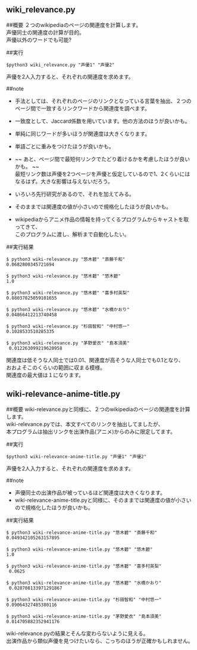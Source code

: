 wiki_relevance.py
----

##概要
２つのwikipediaのページの関連度を計算します。  
声優同士の関連度の計算が目的。  
声優以外のワードでも可能?

##実行

```
$python3 wiki_relevance.py "声優1" "声優2"
```

声優を2人入力すると、それぞれの関連度を求めます。

##note

 - 手法としては、それぞれのページのリンクとなっている言葉を抽出、２つのページ間で一致するリンクワードから関連度を調べます。
 - 一致度として、Jaccard係数を用いています。他の方法のほうが良いかも。
 - 単純に同じワードが多いほうが関連度は大きくなります。
 
 - 単語ごとに重みをつけたほうが良いかも。
 - ~~ あと、ページ間で最短何リンクでたどり着けるかを考慮したほうが良いかも。 ~~  
 最短リンク数は声優を2つページを声優と仮定しているので1、2くらいにはなるはず。大きな影響は与えないだろう。  
 - いろいろ先行研究があるので、それを加えてみる。  
 - そのままでは関連度の値が小さいので規格化したほうが良いかも。  
 - wikipediaからアニメ作品の情報を持ってくるプログラムからキャストを取ってきて、  
  このプログラムに渡し、解析まで自動化したい。

##実行結果

```
$ python3 wiki-relevance.py "悠木碧" "斎藤千和"  
0.0682800345721694  
  
$ python3 wiki-relevance.py "悠木碧" "悠木碧"  
1.0  
  
$ python3 wiki-relevance.py "悠木碧" "喜多村英梨"  
0.08037825059101655  
  
$ python3 wiki-relevance.py "悠木碧" "水橋かおり"  
0.04866412213740458  
  
$ python3 wiki-relevance.py "杉田智和" "中村悠一"  
0.1028533510285335  
  
$ python3 wiki-relevance.py "茅野愛衣" "島本須美"  
 0.012263099219620958  
 ```

関連度は低そうな人同士では0.01、関連度が高そうな人同士でも0.1となり、  
おおよそこのくらいの範囲に収まる模様。  
関連度の最大値は１になります。  

wiki-relevance-anime-title.py
----

##概要
wiki-relevance.pyと同様に、２つのwikipediaのページの関連度を計算します。  
wiki-relevance.pyでは、本文すべてのリンクを抽出してましたが、  
本プログラムは抽出リンクを出演作品(アニメ)からのみに限定してます。

##実行

```
$python3 wiki-relevance-anime-title.py "声優1" "声優2"
```

声優を2人入力すると、それぞれの関連度を求めます。

##note

- 声優同士の出演作品が被っているほど関連度は大きくなります。  
- wiki-relevance-anime-title.pyと同様に、そのままでは関連度の値が小さいので規格化したほうが良いかも。  

##実行結果

```
$ python3 wiki-relevance-anime-title.py "悠木碧" "斎藤千和"  
0.049342105263157895  
  
$ python3 wiki-relevance-anime-title.py "悠木碧" "悠木碧"  
1.0  
  
$ python3 wiki-relevance-anime-title.py "悠木碧" "喜多村英梨"  
 0.0625  
  
$ python3 wiki-relevance-anime-title.py "悠木碧" "水橋かおり"  
 0.028708133971291867  
   
$ python3 wiki-relevance-anime-title.py "杉田智和" "中村悠一"  
0.09064327485380116  
  
$ python3 wiki-relevance-anime-title.py "茅野愛衣" "島本須美"  
0.014705882352941176  
```

wiki-relevance.pyの結果とそんな変わらないように見える。  
出演作品から類似声優を見つけたいなら、こっちのほうが正確かもしれません。  


<!-- wiki-vc-decate.py -->
<!-- 概要 -->

<!-- 出演したアニメ作品の数を年代ごとに表示します。 -->
<!-- 実行 -->

<!-- $python3 wiki-relevance-anime-title.py "声優" -->
<!-- note -->

<!-- 詳しくは、出演したアニメ作品の数ではなく、ポイントを表示してます。 -->
<!-- 主演アニメは３ポイント、その他は１ポイントです。 -->

<!-- ここから、声優の活躍年代から、類似声優が見つからないかなと考えてます。 -->

